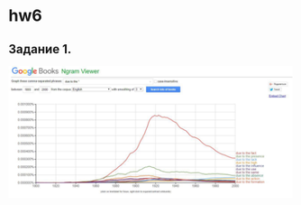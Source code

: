 # hw6
## Задание 1. 
![Alt text](https://github.com/uliagusevaa123/hw6/blob/master/photo_2018-04-08_12-59-28.jpg) 
